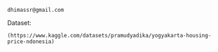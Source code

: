 ```
dhimassr@gmail.com
```

Dataset:
```
(https://www.kaggle.com/datasets/pramudyadika/yogyakarta-housing-price-ndonesia)
```
